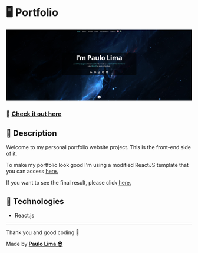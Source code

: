 # 🖥️ Portfolio

![ReactJS Resume Website](./src/assets/images/readme.png?raw=true "ReactJS Resume Website")

### 🔗️ <a href="https://paulophlp.github.io/portfolio/" target="__blank">Check it out here</a> 

## 🔎️ Description
Welcome to my personal portfolio website project. This is the front-end side of it.

To make my portfolio look good I'm using a modified ReactJS template that you can access <a href="https://github.com/tbakerx/react-resume-template">here.</a>

If you want to see the final result, please click <a href="https://paulophlp.github.io/portfolio/" target="__blank">here.</a>

## 🚀️ Technologies

- React.js

---

Thank you and good coding 🤘️

Made by **<a href="https://paulophlp.github.io/portfolio/" target="__blank">Paulo Lima 😎️</a>**

